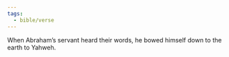 ```yaml
---
tags:
  - bible/verse
---
```

When Abraham’s servant heard their words, he bowed himself down to the earth to Yahweh.
